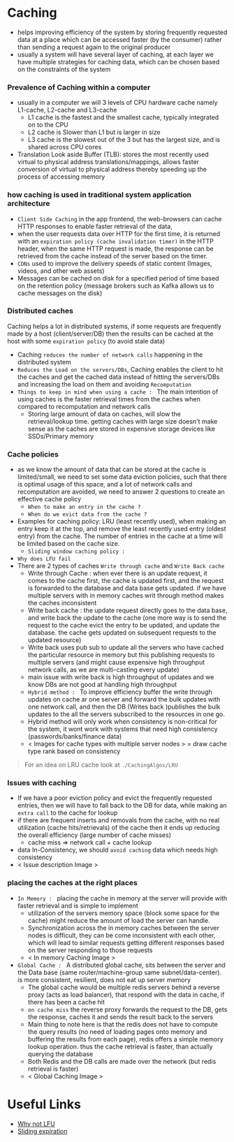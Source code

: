 # Caching
- helps improving efficiency of the system by storing frequently requested data at a place which can be accessed faster (by the consumer) rather than sending a request again to the original producer
- usually a system will have several layer of caching, at each layer we have multiple strategies for caching data, which can be chosen based on the constraints of the system

### Prevalence of Caching within a computer
- usually in a computer we will 3 levels of CPU hardware cache namely L1-cache, L2-cache and L3-cache
    - L1 cache is the fastest and the smallest cache, typically integrated on to the CPU
    - L2 cache is Slower than L1 but is larger in size
    - L3 cache is the slowest out of the 3 but has the largest size, and is shared across CPU cores
- Translation Look aside Buffer (TLB): stores the most recently used virtual to physical address translations/mappings, allows faster conversion of virtual to physical address thereby speeding up the process of accessing memory

### how caching is used in traditional system application architecture
- `Client Side Caching` in the app frontend, the web-browsers can cache HTTP responses to enable faster retrieval of the data, 
- when the user requests data over HTTP for the first time, it is returned with an `expiration policy (cache invalidation timer)` in the HTTP header, when the same HTTP request is made, the response can be retrieved from the cache instead of the server based on the timer.
- `CDNs` used to improve the delivery speeds of static content (Images, videos, and other web assets)
- Messages can be cached on disk for a specified period of time based on the retention policy (message brokers such as Kafka allows us to cache messages on the disk)

### Distributed caches
Caching helps a lot in distributed systems, if some requests are frequently made by a host (client/server/DB) then the results can be cached at the host with some `expiration policy` (to avoid stale data)
- Caching `reduces the number of network calls` happening in the distributed system
- `Reduces the Load on the servers/DBs`, Caching enables the client to hit the caches and get the cached data instead of hitting the servers/DBs and increasing the load on them and avoiding `Recomputation`
- `Things to keep in mind when using a cache : ` The main intention of using caches is the faster retrieval times from the caches when compared to recomputation and network calls
    - Storing large amount of data on caches, will slow the retrieval/lookup time. getting caches with large size doesn't make sense as the caches are stored in expensive storage devices like SSDs/Primary memory

### Cache policies
- as we know the amount of data that can be stored at the cache is limited/small, we need to set some data eviction policies, such that there is optimal usage of this space, and a lot of network calls and recomputation are avoided, we need to answer 2 questions to create an effective cache policy
    - `When to make an entry in the cache ?`
    - `When do we evict data from the cache ?`
- Examples for caching policy: LRU (least recently used), when making an entry keep it at the top, and remove the least recently used entry (oldest entry) from the cache. The number of entries in the cache at a time will be limited based on the cache size.
    - `Sliding window caching policy :` 
- `Why does LFU fail`
- There are 2 types of caches `Write through cache` and `Write Back cache`
    - Write through Cache : when ever there is an update request, it comes to the cache first, the cache is updated first, and the request is forwarded to the database and data base gets updated. if we have multiple servers with in memory caches writ through method makes the caches inconsistent
    - Write back cache : the update request directly goes to the data base, and write back the update to the cache (one more way is to send the request to the cache evict the entry to be updated, and update the database. the cache gets updated on subsequent requests to the updated resource)
    - Write back uses pub sub to update all the servers who have cached the particular resource in memory but this publishing requests to multiple servers (and might cause expensive high throughput network calls, as we are multi-casting every update)
    - main issue with write back is high throughput of updates and we know DBs are not good at handling high throughput
    - `Hybrid method : ` To improve efficiency buffer the write through updates on cache ar one server and forward the bulk updates with one network call, and then the DB (Writes back )publishes the bulk updates to the all the servers subscribed to the resources in one go. 
    - Hybrid method will only work when consistency is non-critical for the system, it wont work with systems that need high consistency (passwords/banks/finance data)
    - < Images for cache types with multiple server nodes >
    = draw cache type rank  based on consistency
> For an idea on LRU cache look at `./CachingAlgos/LRU`
 
### Issues with caching
- If we have a poor eviction policy and evict the frequently requested entries, then we will have to fall back to the DB for data, while making an `extra call` to the cache for lookup
- if there are frequent inserts and removals from the cache, with no real utilization (cache hits/retrievals) of the cache then it ends up reducing the overall efficiency (large number of cache misses)
    - cache miss => network call + cache lookup 
- data In-Consistency, we should `avoid caching` data which needs high consistency
- < Issue description Image >

### placing the caches at the right places
- `In Memory : ` placing the cache in memory at the server will provide with faster retrieval and is simple to implement
    - utilization of the servers memory space (block some space for the cache) might reduce the amount of load the server can handle.
    - Synchronization across the in memory caches between the server nodes is difficult, they can be come inconsistent with each other, which will lead to similar requests getting different responses based on the server responding to those requests
    - < In memory Caching Image >
- `Global Cache : ` A distributed global cache, sits between the server and the Data base (same router/machine-group same subnet/data-center). is more consistent, resilient, does not eat up server memory
    - The global cache would be multiple redis servers behind a reverse proxy (acts as load balancer), that respond with the data in cache, if there has been a cache hit
    - `on cache miss` the reverse proxy forwards the request to the DB, gets the response, caches it and sends the result back to the servers
    - Main thing to note here is that the redis does not have to compute the query results (no need of loading pages onto memory and buffering the results from each page), redis offers  a simple memory  lookup operation. thus the cache retrieval is faster, than actually querying the database
    - Both Redis and the DB calls are made over the network (but redis retrieval is faster)
    - < Global Caching Image >


# Useful Links
- [Why not LFU](https://en.wikipedia.org/wiki/Least_frequently_used)
- [Sliding expiration](https://steven-giesel.com/blogPost/b355a042-2c5b-4d96-b1ca-a9dc0fc23509#:~:text=In%20a%20sliding%20expiration%20window%2C%20the%20cache%20item,they%20remain%20in%20the%20cache%20longer%2C%20improving%20performance.)